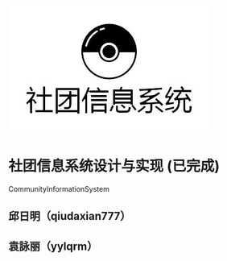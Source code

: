 ![CIS](https://github.com/qiudaxian777/CommunityInformationSystem/blob/master/S-Logo.jpg)
# 社团信息系统设计与实现 (已完成)
CommunityInformationSystem
## 邱日明（qiudaxian777）
## 袁詠丽（yylqrm）
